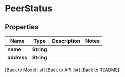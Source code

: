 # PeerStatus

## Properties

Name | Type | Description | Notes
------------ | ------------- | ------------- | -------------
**name** | **String** |  | 
**address** | **String** |  | 

[[Back to Model list]](../README.md#documentation-for-models) [[Back to API list]](../README.md#documentation-for-api-endpoints) [[Back to README]](../README.md)


